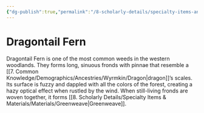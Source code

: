 ```yaml
---
{"dg-publish":true,"permalink":"/8-scholarly-details/specialty-items-and-materials/plants-and-fungi/dragontail-fern/","noteIcon":""}
---
```


# Dragontail Fern

Dragontail Fern is one of the most common weeds in the western woodlands. They forms long, sinuous fronds with pinnae that resemble a [[7. Common Knowledge/Demographics/Ancestries/Wyrmkin/Dragon\|dragon]]’s scales. Its surface is fuzzy and dappled with all the colors of the forest, creating a hazy optical effect when rustled by the wind. When still-living fronds are woven together, it forms [[8. Scholarly Details/Specialty Items & Materials/Materials/Greenweave\|Greenweave]].